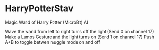 # HarryPotterStav
Magic Wand of Harry Potter (MicroBit) AI

Wave the wand from left to right turns off the light (Send 0 on channel 17)
Make a Lumos Gesture and the light turns on (Send 1 on channel 17)
Push A+B to toggle betwen muggle mode on and off
